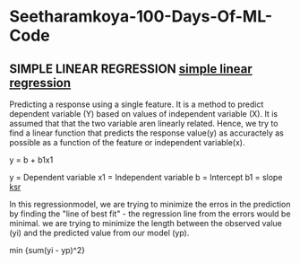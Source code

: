 # Seetharamkoya-100-Days-Of-ML-Code
## SIMPLE LINEAR REGRESSION [simple linear regression](https://github.com/Seetharamkoya/100-Days-Of-ML-Code/blob/master/simple_Linear%20Regression.ipynb)
Predicting a response using a single feature.
It is a method to predict dependent variable (Y) based on values of independent variable (X). It is assumed that that the two variable aren linearly related. Hence, we try to find a linear function that predicts the response value(y) as  accuractely as possible as a function of the feature or independent variable(x).

y = b + b1x1

y = Dependent variable
x1 = Independent variable
b = Intercept
b1 = slope
[ksr](https://www.skysilk.com/blog/wp-content/uploads/2018/09/SimpleLinearRegressionEquation.jpg)


In this regressionmodel, we are trying to minimize the erros in the prediction by finding the "line of best fit"  - the regression line from the errors would be minimal. we are trying to minimize the length between the observed value (yi) and the predicted value from our model (yp).

min {sum(yi - yp)^2}
